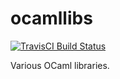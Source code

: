 # ocamllibs

[![TravisCI Build Status](https://travis-ci.org/HaxeFoundation/ocamllibs.svg?branch=master)](https://travis-ci.org/HaxeFoundation/ocamllibs)

Various OCaml libraries.
